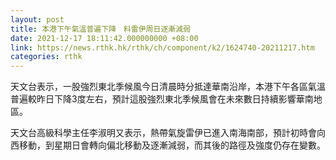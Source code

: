 ```yaml
---
layout: post
title: 本港下午氣溫普遍下降　料雷伊周日逐漸減弱
date: 2021-12-17 18:11:42.000000000 +08:00
link: https://news.rthk.hk/rthk/ch/component/k2/1624740-20211217.htm
categories: rthk
---
```


天文台表示，一股強烈東北季候風今日清晨時分抵達華南沿岸，本港下午各區氣溫普遍較昨日下降3度左右，預計這股強烈東北季候風會在未來數日持續影響華南地區。

天文台高級科學主任李淑明又表示，熱帶氣旋雷伊已進入南海南部，預計初時會向西移動，到星期日會轉向偏北移動及逐漸減弱，而其後的路徑及強度仍存在變數。
